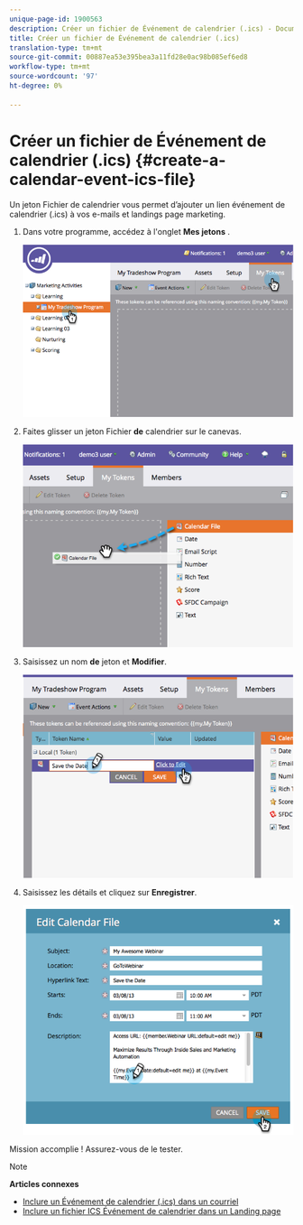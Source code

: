 ```yaml
---
unique-page-id: 1900563
description: Créer un fichier de Événement de calendrier (.ics) - Documents marketing - Documentation du produit
title: Créer un fichier de Événement de calendrier (.ics)
translation-type: tm+mt
source-git-commit: 00887ea53e395bea3a11fd28e0ac98b085ef6ed8
workflow-type: tm+mt
source-wordcount: '97'
ht-degree: 0%

---
```



# Créer un fichier de Événement de calendrier (.ics) {#create-a-calendar-event-ics-file}

Un jeton Fichier de calendrier vous permet d’ajouter un lien événement de calendrier (.ics) à vos e-mails et landings page marketing.

1. Dans votre programme, accédez à l&#39;onglet **Mes jetons** .

   ![](assets/image2014-9-11-15-3a33-3a27.png)

1. Faites glisser un jeton Fichier **de** calendrier sur le canevas.

   ![](assets/image2014-9-11-15-3a34-3a0.png)

1. Saisissez un nom **de** jeton et **Modifier**.

   ![](assets/image2014-9-11-15-3a34-3a10.png)

1. Saisissez les détails et cliquez sur **Enregistrer**.

   ![](assets/image2014-9-11-15-3a34-3a16.png)

Mission accomplie ! Assurez-vous de le tester.

>[!NOTE]
>
>**Articles connexes**
>
>* [Inclure un Événement de calendrier (.ics) dans un courriel](include-a-calendar-event-ics-in-an-email.md)
>* [Inclure un fichier ICS Événement de calendrier dans un Landing page](../../../../product-docs/demand-generation/landing-pages/personalizing-landing-pages/include-a-calendar-event-ics-file-in-a-landing-page.md)

>



